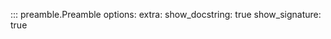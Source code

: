 ::: preamble.Preamble
    options:
        extra:
            show_docstring: true
            show_signature: true
